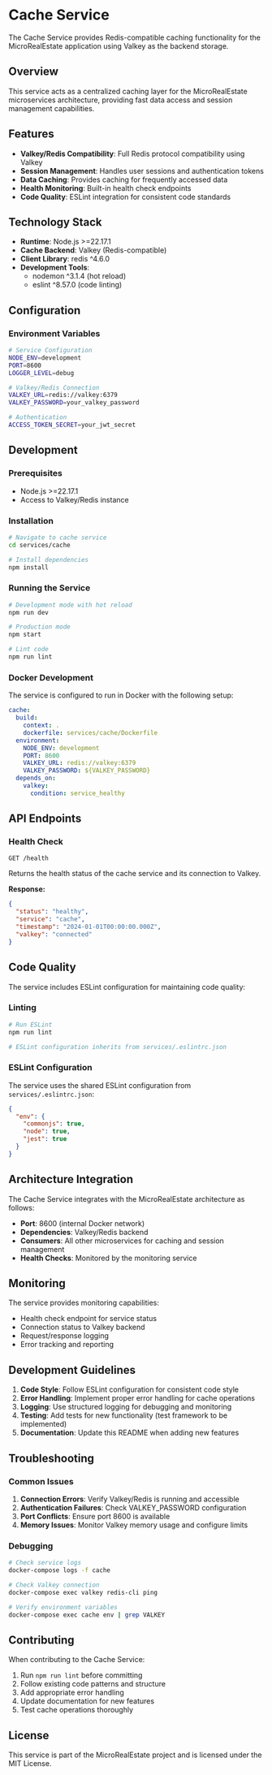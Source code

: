 # Cache Service

The Cache Service provides Redis-compatible caching functionality for the MicroRealEstate application using Valkey as the backend storage.

## Overview

This service acts as a centralized caching layer for the MicroRealEstate microservices architecture, providing fast data access and session management capabilities.

## Features

- **Valkey/Redis Compatibility**: Full Redis protocol compatibility using Valkey
- **Session Management**: Handles user sessions and authentication tokens
- **Data Caching**: Provides caching for frequently accessed data
- **Health Monitoring**: Built-in health check endpoints
- **Code Quality**: ESLint integration for consistent code standards

## Technology Stack

- **Runtime**: Node.js >=22.17.1
- **Cache Backend**: Valkey (Redis-compatible)
- **Client Library**: redis ^4.6.0
- **Development Tools**: 
  - nodemon ^3.1.4 (hot reload)
  - eslint ^8.57.0 (code linting)

## Configuration

### Environment Variables

```bash
# Service Configuration
NODE_ENV=development
PORT=8600
LOGGER_LEVEL=debug

# Valkey/Redis Connection
VALKEY_URL=redis://valkey:6379
VALKEY_PASSWORD=your_valkey_password

# Authentication
ACCESS_TOKEN_SECRET=your_jwt_secret
```

## Development

### Prerequisites

- Node.js >=22.17.1
- Access to Valkey/Redis instance

### Installation

```bash
# Navigate to cache service
cd services/cache

# Install dependencies
npm install
```

### Running the Service

```bash
# Development mode with hot reload
npm run dev

# Production mode
npm start

# Lint code
npm run lint
```

### Docker Development

The service is configured to run in Docker with the following setup:

```yaml
cache:
  build:
    context: .
    dockerfile: services/cache/Dockerfile
  environment:
    NODE_ENV: development
    PORT: 8600
    VALKEY_URL: redis://valkey:6379
    VALKEY_PASSWORD: ${VALKEY_PASSWORD}
  depends_on:
    valkey:
      condition: service_healthy
```

## API Endpoints

### Health Check

```
GET /health
```

Returns the health status of the cache service and its connection to Valkey.

**Response:**
```json
{
  "status": "healthy",
  "service": "cache",
  "timestamp": "2024-01-01T00:00:00.000Z",
  "valkey": "connected"
}
```

## Code Quality

The service includes ESLint configuration for maintaining code quality:

### Linting

```bash
# Run ESLint
npm run lint

# ESLint configuration inherits from services/.eslintrc.json
```

### ESLint Configuration

The service uses the shared ESLint configuration from `services/.eslintrc.json`:

```json
{
  "env": {
    "commonjs": true,
    "node": true,
    "jest": true
  }
}
```

## Architecture Integration

The Cache Service integrates with the MicroRealEstate architecture as follows:

- **Port**: 8600 (internal Docker network)
- **Dependencies**: Valkey/Redis backend
- **Consumers**: All other microservices for caching and session management
- **Health Checks**: Monitored by the monitoring service

## Monitoring

The service provides monitoring capabilities:

- Health check endpoint for service status
- Connection status to Valkey backend
- Request/response logging
- Error tracking and reporting

## Development Guidelines

1. **Code Style**: Follow ESLint configuration for consistent code style
2. **Error Handling**: Implement proper error handling for cache operations
3. **Logging**: Use structured logging for debugging and monitoring
4. **Testing**: Add tests for new functionality (test framework to be implemented)
5. **Documentation**: Update this README when adding new features

## Troubleshooting

### Common Issues

1. **Connection Errors**: Verify Valkey/Redis is running and accessible
2. **Authentication Failures**: Check VALKEY_PASSWORD configuration
3. **Port Conflicts**: Ensure port 8600 is available
4. **Memory Issues**: Monitor Valkey memory usage and configure limits

### Debugging

```bash
# Check service logs
docker-compose logs -f cache

# Check Valkey connection
docker-compose exec valkey redis-cli ping

# Verify environment variables
docker-compose exec cache env | grep VALKEY
```

## Contributing

When contributing to the Cache Service:

1. Run `npm run lint` before committing
2. Follow existing code patterns and structure
3. Add appropriate error handling
4. Update documentation for new features
5. Test cache operations thoroughly

## License

This service is part of the MicroRealEstate project and is licensed under the MIT License.